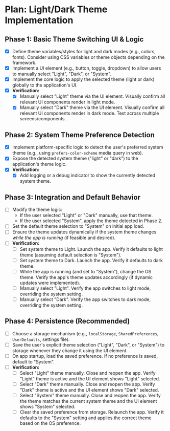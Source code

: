 # Plan: Light/Dark Theme Implementation

## Phase 1: Basic Theme Switching UI & Logic

- [x] Define theme variables/styles for light and dark modes (e.g., colors, fonts). Consider using CSS variables or theme objects depending on the framework.
- [x] Implement a UI element (e.g., button, toggle, dropdown) to allow users to manually select "Light", "Dark", or "System".
- [x] Implement the core logic to apply the selected theme (light or dark) globally to the application's UI.
- [x] **Verification:**
  - [x] Manually select "Light" theme via the UI element. Visually confirm all relevant UI components render in light mode.
  - [x] Manually select "Dark" theme via the UI element. Visually confirm all relevant UI components render in dark mode. Test across multiple screens/components.

## Phase 2: System Theme Preference Detection

- [x] Implement platform-specific logic to detect the user's preferred system theme (e.g., using `prefers-color-scheme` media query in web).
- [x] Expose the detected system theme ("light" or "dark") to the application's theme logic.
- [x] **Verification:**
  - [x] Add logging or a debug indicator to show the currently detected system theme.

## Phase 3: Integration and Default Behavior

- [ ] Modify the theme logic:
  - If the user selected "Light" or "Dark" manually, use that theme.
  - If the user selected "System", apply the theme detected in Phase 2.
- [ ] Set the default theme selection to "System" on initial app load.
- [ ] Ensure the theme updates dynamically if the system theme changes _while the app is running_ (if feasible and desired).
- [ ] **Verification:**
  - [ ] Set system theme to Light. Launch the app. Verify it defaults to light theme (assuming default selection is "System").
  - [ ] Set system theme to Dark. Launch the app. Verify it defaults to dark theme.
  - [ ] While the app is running (and set to "System"), change the OS theme. Verify the app's theme updates accordingly (if dynamic updates were implemented).
  - [ ] Manually select "Light". Verify the app switches to light mode, overriding the system setting.
  - [ ] Manually select "Dark". Verify the app switches to dark mode, overriding the system setting.

## Phase 4: Persistence (Recommended)

- [ ] Choose a storage mechanism (e.g., `localStorage`, `SharedPreferences`, `UserDefaults`, settings file).
- [ ] Save the user's explicit theme selection ("Light", "Dark", or "System") to storage whenever they change it using the UI element.
- [ ] On app startup, load the saved preference. If no preference is saved, default to "System".
- [ ] **Verification:**
  - [ ] Select "Light" theme manually. Close and reopen the app. Verify "Light" theme is active and the UI element shows "Light" selected.
  - [ ] Select "Dark" theme manually. Close and reopen the app. Verify "Dark" theme is active and the UI element shows "Dark" selected.
  - [ ] Select "System" theme manually. Close and reopen the app. Verify the theme matches the current system theme and the UI element shows "System" selected.
  - [ ] Clear the saved preference from storage. Relaunch the app. Verify it defaults to the "System" setting and applies the correct theme based on the OS preference.
